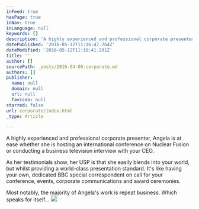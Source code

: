 ```yaml
---
inFeed: true
hasPage: true
inNav: true
inLanguage: null
keywords: []
description: 'A highly experienced and professional corporate presenter, Angela is at ease whether she is hosting an international conference on Nuclear Fusion or conducting a business television interview with your CEO.'
datePublished: '2016-05-12T11:16:47.764Z'
dateModified: '2016-05-12T11:16:41.291Z'
title: ''
author: []
sourcePath: _posts/2016-04-08-corporate.md
authors: []
publisher:
  name: null
  domain: null
  url: null
  favicon: null
starred: false
url: corporate/index.html
_type: Article

---
```

A highly experienced and professional corporate presenter, Angela is at ease whether she is hosting an international conference on Nuclear Fusion or conducting a business television interview with your CEO.

As her testimonials show, her USP is that she easily blends into your world, but whilst providing a world-class presentation standard. It's like having your own, dedicated BBC special correspondent on call for your conference, events, corporate communications and award ceremonies.

Most notably, the majority of Angela's work is repeat business. Which speaks for itself...
![](https://the-grid-user-content.s3-us-west-2.amazonaws.com/17dae9aa-2e32-4572-a556-900df189eeab.tif)
